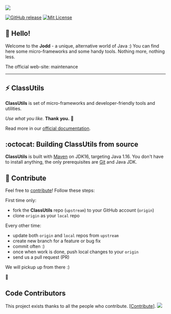 ![](jodd-github-logo.png)
<br>

[![GitHub release](https://img.shields.io/github/release/Joselu315/ClassUtil)]()
[![Mit License](https://img.shields.io/badge/license-BSD--2--Clause-blue.svg)]()

## 👋 Hello!

Welcome to the **Jodd** - a unique, alternative world of Java :) You can find here some micro-frameworks and some handy tools. Nothing more, nothing less.



The official web-site: maintenance

---

## :zap: ClassUtils

**ClassUtils** is set of micro-frameworks and developer-friendly tools and utilities.

_Use what you like._ **Thank you.** 🙏

Read more in our [official documentation]().

## :octocat: Building ClassUtils from source

**ClassUtils** is built with [Maven](https://maven.apache.org/) on JDK16,
targeting Java 1.16. You don't have to install anything,
the only prerequisites are [Git](http://help.github.com/set-up-git-redirect)
and Java JDK.

## :gift_heart: Contribute

Feel free to [contribute](CONTRIBUTING.md)! Follow these steps:

First time only:

+ fork the **ClassUtils** repo (`upstream`) to your GitHub account (`origin`)
+ clone `origin` as your `local` repo

Every other time:

+ update both `origin` and `local` repos from `upstream`
+ create new branch for a feature or bug fix
+ commit often :)
+ once when work is done, push local changes to your `origin`
+ send us a pull request (PR)

We will pickup up from there :)

:rocket:

## Code Contributors

This project exists thanks to all the people who contribute. [[Contribute](CONTRIBUTING.md)].
<a href="https://github.com/Joselu315/ClassUtils/graphs/contributors"><img src="https://opencollective.com/jodd/contributors.svg?width=890&button=false" /></a>
